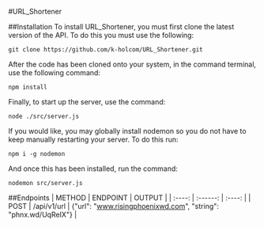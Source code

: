 #URL_Shortener

##Installation
To install URL_Shortener, you must first clone the latest version of the API. To do this you must use the following:

    git clone https://github.com/k-holcom/URL_Shortener.git

After the code has been cloned onto your system, in the command terminal, use the following command:

    npm install

Finally, to start up the server, use the command:

    node ./src/server.js

If you would like, you may globally install nodemon so you do not have to keep manually restarting your server. To do this run:

    npm i -g nodemon

And once this has been installed, run the command:

    nodemon src/server.js

##Endpoints
| METHOD | ENDPOINT | OUTPUT |
| :----: | :------: | :----: |
| POST | /api/v1/url | {"url": "www.risingphoenixwd.com", "string": "phnx.wd/UqReIX"} |
